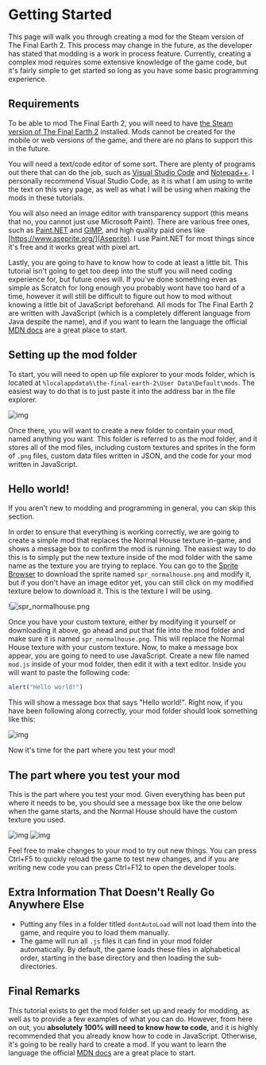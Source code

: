 # Getting Started

This page will walk you through creating a mod for the Steam version of The Final Earth 2. This process may change in the future, as the developer has stated that modding is a work in process feature. Currently, creating a complex mod requires some extensive knowledge of the game code, but it's fairly simple to get started so long as you have some basic programming experience.

## Requirements

To be able to mod The Final Earth 2, you will need to have [the Steam version of The Final Earth 2](https://store.steampowered.com/app/1180130/The_Final_Earth_2/) installed. Mods cannot be created for the mobile or web versions of the game, and there are no plans to support this in the future.

You will need a text/code editor of some sort. There are plenty of programs out there that can do the job, such as [Visual Studio Code](https://code.visualstudio.com/) and [Notepad++](https://notepad-plus-plus.org/). I personally recommend Visual Studio Code, as it is what I am using to write the text on this very page, as well as what I will be using when making the mods in these tutorials.

You will also need an image editor with transparency support (this means that no, you cannot just use Microsoft Paint). There are various free ones, such as [Paint.NET](https://getpaint.net/) and [GIMP](https://www.gimp.org/), and high quality paid ones like [https://www.aseprite.org/](Aseprite). I use Paint.NET for most things since it's free and it works great with pixel art.

Lastly, you are going to have to know how to code at least a little bit. This tutorial isn't going to get too deep into the stuff you will need coding experience for, but future ones will. If you've done something even as simple as Scratch for long enough you probably wont have too hard of a time, however it will still be difficult to figure out how to mod without knowing a little bit of JavaScript beforehand. All mods for The Final Earth 2 are written with JavaScript (which is a completely different language from Java despite the name), and if you want to learn the language the official [MDN docs](https://developer.mozilla.org/en-US/docs/Learn/JavaScript/First_steps) are a great place to start.

## Setting up the mod folder

To start, you will need to open up file explorer to your mods folder, which is located at `%localappdata%\the-final-earth-2\User Data\Default\mods`. The easiest way to do that is to just paste it into the address bar in the file explorer.

![img](fileexplorer.png)

Once there, you will want to create a new folder to contain your mod, named anything you want. This folder is referred to as the mod folder, and it stores all of the mod files, including custom textures and sprites in the form of `.png` files, custom data files written in JSON, and the code for your mod written in JavaScript.

## Hello world!

If you aren't new to modding and programming in general, you can skip this section.

In order to ensure that everything is working correctly, we are going to create a simple mod that replaces the Normal House texture in-game, and shows a message box to confirm the mod is running. The easiest way to do this is to simply put the new texture inside of the mod folder with the same name as the texture you are trying to replace. You can go to the [Sprite Browser](/Tools/SpriteBrowser/) to download the sprite named `spr_normalhouse.png` and modify it, but if you don't have an image editor yet, you can still click on my modified texture below to download it. This is the texture I will be using.

!![spr_normalhouse.png](spr_normalhouse.png)

Once you have your custom texture, either by modifying it yourself or downloading it above, go ahead and put that file into the mod folder and make sure it is named `spr_normalhouse.png`. This will replace the Normal House texture with your custom texture. Now, to make a message box appear, you are going to need to use JavaScript. Create a new file named `mod.js` inside of your mod folder, then edit it with a text editor. Inside you will want to paste the following code:

```js
alert("Hello world!")
```

This will show a message box that says "Hello world!". Right now, if you have been following along correctly, your mod folder should look something like this:

![img](customtexture.png)

Now it's time for the part where you test your mod!

## The part where you test your mod

This is the part where you test your mod. Given everything has been put where it needs to be, you should see a message box like the one below when the game starts, and the Normal House should have the custom texture you used.

![img](alert.png)
![img](mysticalhouse.png)

Feel free to make changes to your mod to try out new things. You can press Ctrl+F5 to quickly reload the game to test new changes, and if you are writing new code you can press Ctrl+F12 to open the developer tools.

## Extra Information That Doesn't Really Go Anywhere Else

- Putting any files in a folder titled `dontAutoLoad` will not load them into the game, and require you to load them manually.
- The game will run all `.js` files it can find in your mod folder automatically. By default, the game loads these files in alphabetical order, starting in the base directory and then loading the sub-directories.

## Final Remarks

This tutorial exists to get the mod folder set up and ready for modding, as well as to provide a few examples of what you can do. However, from here on out, you **absolutely 100% will need to know how to code**, and it is highly recommended that you already know how to code in JavaScript. Otherwise, it's going to be really hard to create a mod. If you want to learn the language the official [MDN docs](https://developer.mozilla.org/en-US/docs/Learn/JavaScript/First_steps) are a great place to start.